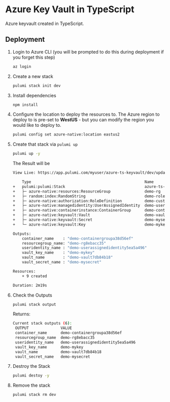 
# Azure Key Vault in TypeScript

Azure keyvault created in TypeScript.

## Deployment
1. Login to Azure CLI (you will be prompted to do this during deployment if you forget this step)

    ```bash
    az login
    ```

1. Create a new stack

    ```bash
    pulumi stack init dev
    ```
1. Install dependencies
    ```bash
    npm install
    ```
1. Configure the location to deploy the resources to. The Azure region to deploy to is pre-set to **WestUS** - but you can modify the region you would like to deploy to.

    ```bash
    pulumi config set azure-native:location eastus2
    ```
1. Create that stack via `pulumi up`
    ```bash
    pulumi up -y
    ```

    The Result will be
    ```bash
    View Live: https://app.pulumi.com/myuser/azure-ts-keyvault/dev/updates/5

        Type                                                  Name                       Status      
    +   pulumi:pulumi:Stack                                   azure-ts-keyvault-dev      created     
    +   ├─ azure-native:resources:ResourceGroup               demo-rg                    created     
    +   ├─ random:index:RandomString                          demo-roleName              created     
    +   ├─ azure-native:authorization:RoleDefinition          demo-custom-role           created     
    +   ├─ azure-native:managedidentity:UserAssignedIdentity  demo-userassignedidentity  created     
    +   ├─ azure-native:containerinstance:ContainerGroup      demo-containergroup        created     
    +   ├─ azure-native:keyvault:Vault                        demo-vault                 created     
    +   ├─ azure-native:keyvault:Secret                       demo-mysecret              created     
    +   └─ azure-native:keyvault:Key                          demo-mykey                 created     
    
    Outputs:
        container_name    : "demo-containergroupa38d56ef"
        resourcegroup_name: "demo-rg8ebacc35"
        useridentity_name : "demo-userassignedidentity5ea5a496"
        vault_key_name    : "demo-mykey"
        vault_name        : "demo-vault7db84b18"
        vault_secret_name : "demo-mysecret"

    Resources:
        + 9 created

    Duration: 2m19s
    ```


1. Check the Outputs
   ```bash
   pulumi stack output
   ```
   Returns:
   ```bash
   Current stack outputs (6):
    OUTPUT              VALUE
    container_name      demo-containergroupa38d56ef
    resourcegroup_name  demo-rg8ebacc35
    useridentity_name   demo-userassignedidentity5ea5a496
    vault_key_name      demo-mykey
    vault_name          demo-vault7db84b18
    vault_secret_name   demo-mysecret
   ```

1. Destroy the Stack
   ```bash
   pulumi destoy -y
   ```
1. Remove the stack
   ```bash
   pulumi stack rm dev
   ```